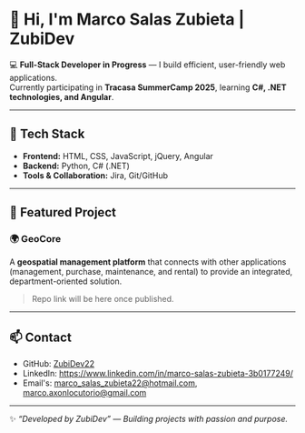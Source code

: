 # 👋 Hi, I'm Marco Salas Zubieta | ZubiDev

💻 **Full-Stack Developer in Progress** — I build efficient, user-friendly web applications.  
Currently participating in **Tracasa SummerCamp 2025**, learning **C#, .NET technologies, and Angular**.

---

## 🔧 Tech Stack
- **Frontend:** HTML, CSS, JavaScript, jQuery, Angular  
- **Backend:** Python, C# (.NET)  
- **Tools & Collaboration:** Jira, Git/GitHub

---

## 🚀 Featured Project
### 🌍 GeoCore
A **geospatial management platform** that connects with other applications (management, purchase, maintenance, and rental) to provide an integrated, department-oriented solution.

> Repo link will be here once published.

---

## 📫 Contact
- GitHub: [ZubiDev22](https://github.com/ZubiDev22)  
- LinkedIn: https://www.linkedin.com/in/marco-salas-zubieta-3b0177249/
- Email's: marco_salas_zubieta22@hotmail.com, marco.axonlocutorio@gmail.com

---

✨ *“Developed by ZubiDev” — Building projects with passion and purpose.*
